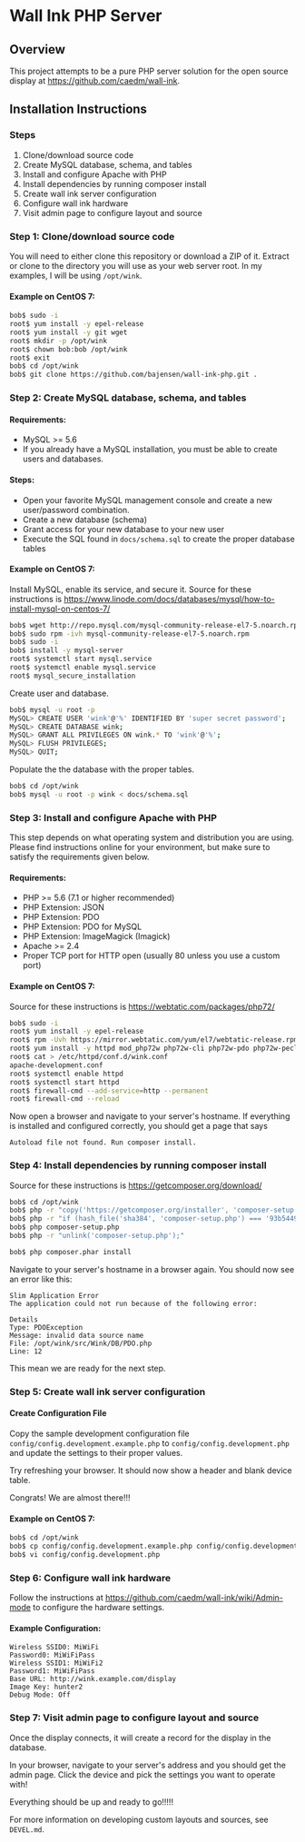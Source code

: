 # Wall Ink PHP Server

## Overview
This project attempts to be a pure PHP server solution for the 
open source display at https://github.com/caedm/wall-ink. 

## Installation Instructions


### Steps
1. Clone/download source code
2. Create MySQL database, schema, and tables
3. Install and configure Apache with PHP
4. Install dependencies by running composer install
5. Create wall ink server configuration
6. Configure wall ink hardware
7. Visit admin page to configure layout and source

### Step 1: Clone/download source code

You will need to either clone this repository or download a ZIP of it. 
Extract or clone to the directory you will use as your web server root. 
In my examples, I will be using `/opt/wink`.  

#### Example on CentOS 7:
```bash
bob$ sudo -i
root$ yum install -y epel-release
root$ yum install -y git wget
root$ mkdir -p /opt/wink
root$ chown bob:bob /opt/wink
root$ exit
bob$ cd /opt/wink
bob$ git clone https://github.com/bajensen/wall-ink-php.git .
```


### Step 2: Create MySQL database, schema, and tables

#### Requirements:
- MySQL >= 5.6
- If you already have a MySQL installation, you must be able to create users and databases.

#### Steps:
- Open your favorite MySQL management console and create a new user/password combination.
- Create a new database (schema)
- Grant access for your new database to your new user
- Execute the SQL found in `docs/schema.sql` to create the proper database tables

#### Example on CentOS 7:

Install MySQL, enable its service, and secure it.
Source for these instructions is https://www.linode.com/docs/databases/mysql/how-to-install-mysql-on-centos-7/

```bash
bob$ wget http://repo.mysql.com/mysql-community-release-el7-5.noarch.rpm
bob$ sudo rpm -ivh mysql-community-release-el7-5.noarch.rpm
bob$ sudo -i
bob$ install -y mysql-server
root$ systemctl start mysql.service
root$ systemctl enable mysql.service
root$ mysql_secure_installation
```

Create user and database.
```bash
bob$ mysql -u root -p
MySQL> CREATE USER 'wink'@'%' IDENTIFIED BY 'super secret password';
MySQL> CREATE DATABASE wink;
MySQL> GRANT ALL PRIVILEGES ON wink.* TO 'wink'@'%';
MySQL> FLUSH PRIVILEGES;
MySQL> QUIT;
```

Populate the the database with the proper tables.
```bash
bob$ cd /opt/wink
bob$ mysql -u root -p wink < docs/schema.sql
```


### Step 3: Install and configure Apache with PHP
This step depends on what operating system and distribution you are using. 
Please find instructions online for your environment, but make sure to satisfy the 
requirements given below.

#### Requirements:
- PHP >= 5.6 (7.1 or higher recommended)
- PHP Extension: JSON
- PHP Extension: PDO
- PHP Extension: PDO for MySQL
- PHP Extension: ImageMagick (Imagick)
- Apache >= 2.4
- Proper TCP port for HTTP open (usually 80 unless you use a custom port)

#### Example on CentOS 7:
Source for these instructions is https://webtatic.com/packages/php72/
```bash
bob$ sudo -i
root$ yum install -y epel-release
root$ rpm -Uvh https://mirror.webtatic.com/yum/el7/webtatic-release.rpm
root$ yum install -y httpd mod_php72w php72w-cli php72w-pdo php72w-pecl-imagick
root$ cat > /etc/httpd/conf.d/wink.conf
apache-development.conf
root$ systemctl enable httpd
root$ systemctl start httpd
root$ firewall-cmd --add-service=http --permanent
root$ firewall-cmd --reload
```

Now open a browser and navigate to your server's hostname. 
If everything is installed and configured correctly, you should get a page that says
```text
Autoload file not found. Run composer install.
```

### Step 4: Install dependencies by running composer install
Source for these instructions is https://getcomposer.org/download/
```bash
bob$ cd /opt/wink
bob$ php -r "copy('https://getcomposer.org/installer', 'composer-setup.php');"
bob$ php -r "if (hash_file('sha384', 'composer-setup.php') === '93b54496392c062774670ac18b134c3b3a95e5a5e5c8f1a9f115f203b75bf9a129d5daa8ba6a13e2cc8a1da0806388a8') { echo 'Installer verified'; } else { echo 'Installer corrupt'; unlink('composer-setup.php'); } echo PHP_EOL;"
bob$ php composer-setup.php
bob$ php -r "unlink('composer-setup.php');"
```

```bash
bob$ php composer.phar install
```

Navigate to your server's hostname in a browser again. You should now see an error like this:
```test
Slim Application Error
The application could not run because of the following error:

Details
Type: PDOException
Message: invalid data source name
File: /opt/wink/src/Wink/DB/PDO.php
Line: 12
```

This mean we are ready for the next step.

### Step 5: Create wall ink server configuration

#### Create Configuration File
Copy the sample development configuration file `config/config.development.example.php` 
to `config/config.development.php` and update the settings to their proper values.

Try refreshing your browser. It should now show a header and blank device table.

Congrats! We are almost there!!!

#### Example on CentOS 7:
```bash
bob$ cd /opt/wink
bob$ cp config/config.development.example.php config/config.development.php
bob$ vi config/config.development.php
```

### Step 6: Configure wall ink hardware

Follow the instructions at https://github.com/caedm/wall-ink/wiki/Admin-mode to configure
the hardware settings.

#### Example Configuration:
```text
Wireless SSID0: MiWiFi 
Password0: MiWiFiPass
Wireless SSID1: MiWiFi2
Password1: MiWiFiPass
Base URL: http://wink.example.com/display
Image Key: hunter2
Debug Mode: Off
```

### Step 7: Visit admin page to configure layout and source
Once the display connects, it will create a record for the display in the database.

In your browser, navigate to your server's address and you should get the admin page. 
Click the device and pick the settings you want to operate with!

Everything should be up and ready to go!!!!!

For more information on developing custom layouts and sources, see `DEVEL.md`.

